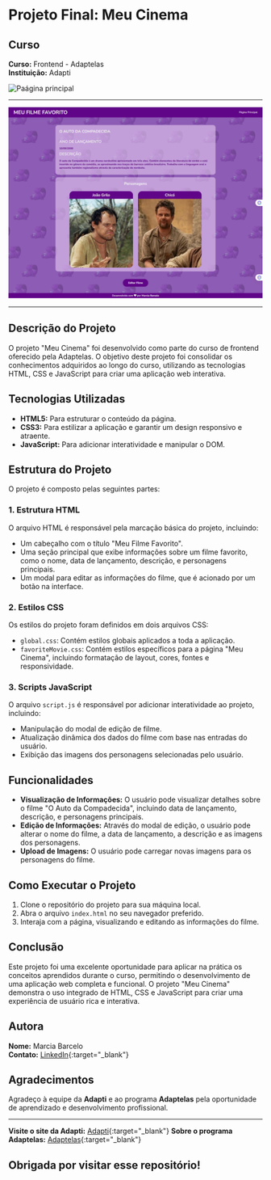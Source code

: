 # Projeto Final: Meu Cinema

## Curso
**Curso:** Frontend - Adaptelas  
**Instituição:** Adapti

![Paágina principal](./img/principal.png)

----

![Página secundária](./img/secundaria.png)


----

## Descrição do Projeto
O projeto "Meu Cinema" foi desenvolvido como parte do curso de frontend oferecido pela Adaptelas. O objetivo deste projeto foi consolidar os conhecimentos adquiridos ao longo do curso, utilizando as tecnologias HTML, CSS e JavaScript para criar uma aplicação web interativa.

## Tecnologias Utilizadas
- **HTML5:** Para estruturar o conteúdo da página.
- **CSS3:** Para estilizar a aplicação e garantir um design responsivo e atraente.
- **JavaScript:** Para adicionar interatividade e manipular o DOM.

## Estrutura do Projeto
O projeto é composto pelas seguintes partes:

### 1. Estrutura HTML
O arquivo HTML é responsável pela marcação básica do projeto, incluindo:
- Um cabeçalho com o título "Meu Filme Favorito".
- Uma seção principal que exibe informações sobre um filme favorito, como o nome, data de lançamento, descrição, e personagens principais.
- Um modal para editar as informações do filme, que é acionado por um botão na interface.

### 2. Estilos CSS
Os estilos do projeto foram definidos em dois arquivos CSS:
- `global.css`: Contém estilos globais aplicados a toda a aplicação.
- `favoriteMovie.css`: Contém estilos específicos para a página "Meu Cinema", incluindo formatação de layout, cores, fontes e responsividade.

### 3. Scripts JavaScript
O arquivo `script.js` é responsável por adicionar interatividade ao projeto, incluindo:
- Manipulação do modal de edição de filme.
- Atualização dinâmica dos dados do filme com base nas entradas do usuário.
- Exibição das imagens dos personagens selecionadas pelo usuário.

## Funcionalidades
- **Visualização de Informações:** O usuário pode visualizar detalhes sobre o filme "O Auto da Compadecida", incluindo data de lançamento, descrição, e personagens principais.
- **Edição de Informações:** Através do modal de edição, o usuário pode alterar o nome do filme, a data de lançamento, a descrição e as imagens dos personagens.
- **Upload de Imagens:** O usuário pode carregar novas imagens para os personagens do filme.

## Como Executar o Projeto
1. Clone o repositório do projeto para sua máquina local.
2. Abra o arquivo `index.html` no seu navegador preferido.
3. Interaja com a página, visualizando e editando as informações do filme.

## Conclusão
Este projeto foi uma excelente oportunidade para aplicar na prática os conceitos aprendidos durante o curso, permitindo o desenvolvimento de uma aplicação web completa e funcional. O projeto "Meu Cinema" demonstra o uso integrado de HTML, CSS e JavaScript para criar uma experiência de usuário rica e interativa.

## Autora
**Nome:** Marcia Barcelo  
**Contato:** [LinkedIn](https://www.linkedin.com/in/mpbarcelo/){:target="_blank"} 

## Agradecimentos
Agradeço à equipe da **Adapti** e ao programa **Adaptelas** pela oportunidade de aprendizado e desenvolvimento profissional.

---

**Visite o site da Adapti:** [Adapti](https://www.adapti.info/){:target="_blank"} 
**Sobre o programa Adaptelas:** [Adaptelas](https://www.instagram.com/adaptiempresajr/){:target="_blank"} 

## Obrigada por visitar esse repositório!
